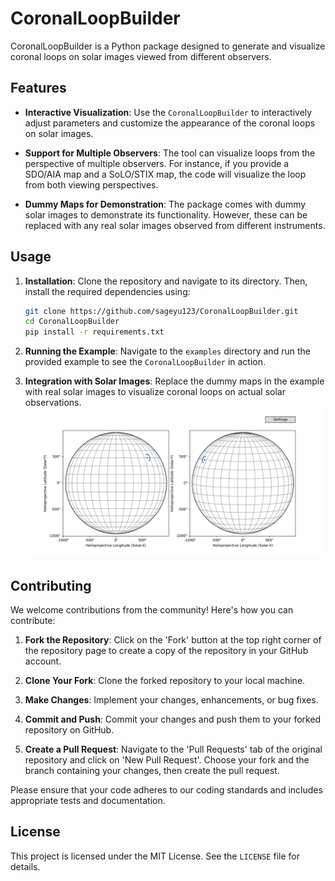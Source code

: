 # CoronalLoopBuilder

CoronalLoopBuilder is a Python package designed to generate and visualize coronal loops on solar images viewed from different observers.

## Features

- **Interactive Visualization**: Use the `CoronalLoopBuilder` to interactively adjust parameters and customize the appearance of the coronal loops on solar images.
  
- **Support for Multiple Observers**: The tool can visualize loops from the perspective of multiple observers. For instance, if you provide a SDO/AIA map and a SoLO/STIX map, the code will visualize the loop from both viewing perspectives.
  
- **Dummy Maps for Demonstration**: The package comes with dummy solar images to demonstrate its functionality. However, these can be replaced with any real solar images observed from different instruments.

## Usage

1. **Installation**: Clone the repository and navigate to its directory. Then, install the required dependencies using:
    ```bash
    git clone https://github.com/sageyu123/CoronalLoopBuilder.git
    cd CoronalLoopBuilder
    pip install -r requirements.txt
    ```

2. **Running the Example**: Navigate to the `examples` directory and run the provided example to see the `CoronalLoopBuilder` in action.

3. **Integration with Solar Images**: Replace the dummy maps in the example with real solar images to visualize coronal loops on actual solar observations.
   ![example](./examples/fig-singleloop.png)

## Contributing

We welcome contributions from the community! Here's how you can contribute:

1. **Fork the Repository**: Click on the 'Fork' button at the top right corner of the repository page to create a copy of the repository in your GitHub account.

2. **Clone Your Fork**: Clone the forked repository to your local machine.

3. **Make Changes**: Implement your changes, enhancements, or bug fixes.

4. **Commit and Push**: Commit your changes and push them to your forked repository on GitHub.

5. **Create a Pull Request**: Navigate to the 'Pull Requests' tab of the original repository and click on 'New Pull Request'. Choose your fork and the branch containing your changes, then create the pull request.

Please ensure that your code adheres to our coding standards and includes appropriate tests and documentation.

## License

This project is licensed under the MIT License. See the `LICENSE` file for details.
